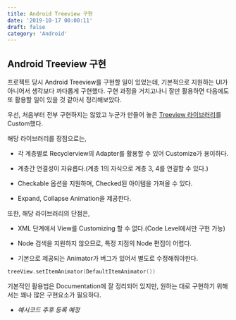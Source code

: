 ```yaml
---
title: Android Treeview 구현
date: '2019-10-17 00:00:11'
draft: false
category: 'Android'
---
```


## Android Treeview 구현

프로젝트 당시 Android Treeview를 구현할 일이 있었는데, 기본적으로 지원하는 UI가 아니어서 생각보다 까다롭게 구현했다. 구현 과정을 거치고나니 잘만 활용하면 다음에도 또 활용할 일이 있을 것 같아서 정리해보았다.

우선, 처음부터 전부 구현하지는 않았고 누군가 만들어 놓은 [Treeview 라이브러리](https://github.com/shineM/TreeView)를 Custom했다.

해당 라이브러리를 장점으로는,

- 각 계층별로 Recyclerview의 Adapter를 활용할 수 있어 Customize가 용이하다.

- 계층간 연결성이 자유롭다.(계층 1의 자식으로 계층 3, 4를 연결할 수 있다.)

- Checkable 옵션을 지원하며, Checked된 아이템을 가져올 수 있다.

- Expand, Collapse Animation을 제공한다.

또한, 해당 라이브러리의 단점은,

- XML 단계에서 View를 Customizing 할 수 없다.(Code Level에서만 구현 가능)

- Node 검색을 지원하지 않으므로, 특정 지점의 Node 편집이 어렵다.

- 기본으로 제공되는 Animator가 버그가 있어서 별도로 수정해줘야한다.

```kotlin
treeView.setItemAnimator(DefaultItemAnimator())
```

기본적인 활용법은 Documentation에 잘 정리되어 있지만, 원하는 대로 구현하기 위해서는 꽤나 많은 구현요소가 필요하다.

- _예시코드 추후 등록 예정_
